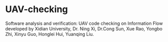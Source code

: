 # UAV-checking
Software analysis and verification: UAV code checking on Information Flow
developed by Xidian University, Dr. Ning Xi, Dr.Cong Sun, Xue Rao, Yongbo Zhi, Xinyu Guo, Honglei Hui, Yuanqing Liu.
